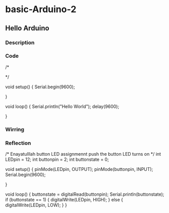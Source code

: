 # basic-Arduino-2

## Hello Arduino


### Description

### Code
/*

*/
 
void setup() {
  Serial.begin(9600); 
  


}

void loop() {
  Serial.println("Hello World");
  delay(9600);

}

### Wirring 


### Reflection






/*
  Enayatulllah
  button LED assignmennt
  push the button LED turns on
*/
int LEDpin = 12;
int buttonpin = 2;
int buttonstate = 0;

void setup() {
  pinMode(LEDpin, OUTPUT);
  pinMode(buttonpin, INPUT);
  Serial.begin(9600);


}

void loop() {
  buttonstate = digitalRead(buttonpin);
  Serial.println(buttonstate);
  if (buttonstate == 1) {
    digitalWrite(LEDpin, HIGH);
  }
  else {
    digitalWrite(LEDpin, LOW);
  }
}
